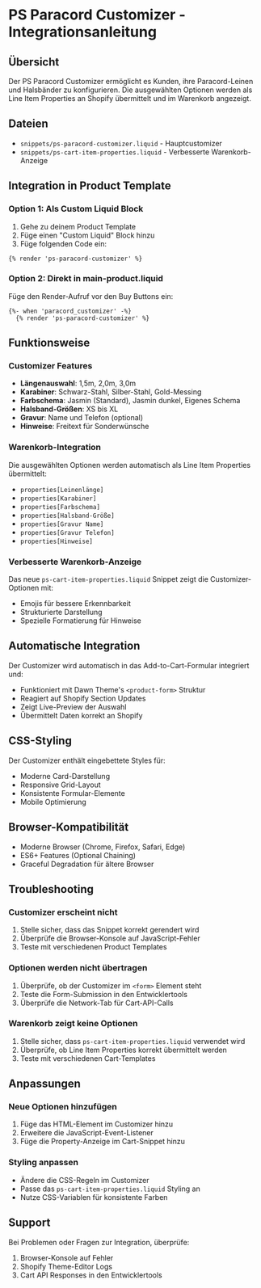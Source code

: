# PS Paracord Customizer - Integrationsanleitung

## Übersicht
Der PS Paracord Customizer ermöglicht es Kunden, ihre Paracord-Leinen und Halsbänder zu konfigurieren. Die ausgewählten Optionen werden als Line Item Properties an Shopify übermittelt und im Warenkorb angezeigt.

## Dateien
- `snippets/ps-paracord-customizer.liquid` - Hauptcustomizer
- `snippets/ps-cart-item-properties.liquid` - Verbesserte Warenkorb-Anzeige

## Integration in Product Template

### Option 1: Als Custom Liquid Block
1. Gehe zu deinem Product Template
2. Füge einen "Custom Liquid" Block hinzu
3. Füge folgenden Code ein:

```liquid
{% render 'ps-paracord-customizer' %}
```

### Option 2: Direkt in main-product.liquid
Füge den Render-Aufruf vor den Buy Buttons ein:

```liquid
{%- when 'paracord_customizer' -%}
  {% render 'ps-paracord-customizer' %}
```

## Funktionsweise

### Customizer Features
- **Längenauswahl**: 1,5m, 2,0m, 3,0m
- **Karabiner**: Schwarz-Stahl, Silber-Stahl, Gold-Messing
- **Farbschema**: Jasmin (Standard), Jasmin dunkel, Eigenes Schema
- **Halsband-Größen**: XS bis XL
- **Gravur**: Name und Telefon (optional)
- **Hinweise**: Freitext für Sonderwünsche

### Warenkorb-Integration
Die ausgewählten Optionen werden automatisch als Line Item Properties übermittelt:
- `properties[Leinenlänge]`
- `properties[Karabiner]`
- `properties[Farbschema]`
- `properties[Halsband-Größe]`
- `properties[Gravur Name]`
- `properties[Gravur Telefon]`
- `properties[Hinweise]`

### Verbesserte Warenkorb-Anzeige
Das neue `ps-cart-item-properties.liquid` Snippet zeigt die Customizer-Optionen mit:
- Emojis für bessere Erkennbarkeit
- Strukturierte Darstellung
- Spezielle Formatierung für Hinweise

## Automatische Integration
Der Customizer wird automatisch in das Add-to-Cart-Formular integriert und:
- Funktioniert mit Dawn Theme's `<product-form>` Struktur
- Reagiert auf Shopify Section Updates
- Zeigt Live-Preview der Auswahl
- Übermittelt Daten korrekt an Shopify

## CSS-Styling
Der Customizer enthält eingebettete Styles für:
- Moderne Card-Darstellung
- Responsive Grid-Layout
- Konsistente Formular-Elemente
- Mobile Optimierung

## Browser-Kompatibilität
- Moderne Browser (Chrome, Firefox, Safari, Edge)
- ES6+ Features (Optional Chaining)
- Graceful Degradation für ältere Browser

## Troubleshooting

### Customizer erscheint nicht
1. Stelle sicher, dass das Snippet korrekt gerendert wird
2. Überprüfe die Browser-Konsole auf JavaScript-Fehler
3. Teste mit verschiedenen Product Templates

### Optionen werden nicht übertragen
1. Überprüfe, ob der Customizer im `<form>` Element steht
2. Teste die Form-Submission in den Entwicklertools
3. Überprüfe die Network-Tab für Cart-API-Calls

### Warenkorb zeigt keine Optionen
1. Stelle sicher, dass `ps-cart-item-properties.liquid` verwendet wird
2. Überprüfe, ob Line Item Properties korrekt übermittelt werden
3. Teste mit verschiedenen Cart-Templates

## Anpassungen

### Neue Optionen hinzufügen
1. Füge das HTML-Element im Customizer hinzu
2. Erweitere die JavaScript-Event-Listener
3. Füge die Property-Anzeige im Cart-Snippet hinzu

### Styling anpassen
- Ändere die CSS-Regeln im Customizer
- Passe das `ps-cart-item-properties.liquid` Styling an
- Nutze CSS-Variablen für konsistente Farben

## Support
Bei Problemen oder Fragen zur Integration, überprüfe:
1. Browser-Konsole auf Fehler
2. Shopify Theme-Editor Logs
3. Cart API Responses in den Entwicklertools





